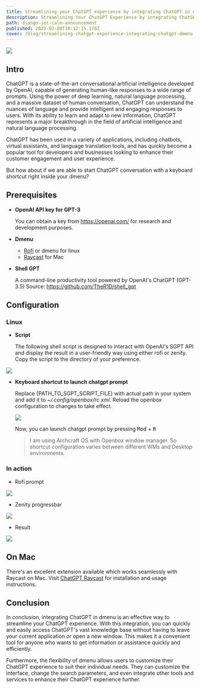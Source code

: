 ```yaml
---
title: Streamlining your ChatGPT experience by integrating ChatGPT in dmenu
description: Streamlining Your ChatGPT Experience by integrating ChatGPT in Dmenu
path: django-jet-calm-announcement
published: 2023-03-08T10:12:15.170Z
cover: /blog/streamlining-chatgpt-experience-integrating-chatgpt-dmenu.png
---
```


<img src="/blog/streamlining-chatgpt-experience-integrating-chatgpt-dmenu.png">

## Intro
ChatGPT is a state-of-the-art conversational artificial intelligence developed by OpenAI, capable of generating human-like responses to a wide range of prompts. Using the power of deep learning, natural language processing, and a massive dataset of human conversation, ChatGPT can understand the nuances of language and provide intelligent and engaging responses to users. With its ability to learn and adapt to new information, ChatGPT represents a major breakthrough in the field of artificial intelligence and natural language processing.

ChatGPT has been used in a variety of applications, including chatbots, virtual assistants, and language translation tools, and has quickly become a popular tool for developers and businesses looking to enhance their customer engagement and user experience.

But how about if we are able to start ChatGPT conversation with a keyboard shortcut right inside your dmenu?

## Prerequisites
- **OpenAI API key for GPT-3**

	You can obtain a key from https://openai.com/ for research and development purposes.
	
- **Dmenu**

    - [Rofi](https://davatorium.github.io/rofi/) or dmenu for linux 
    - [Raycast](https://www.raycast.com/) for Mac

-  **Shell GPT**

	A command-line productivity tool powered by OpenAI's ChatGPT (GPT-3.5)
	Source: https://github.com/TheR1D/shell_gpt


## Configuration
### Linux

- **Script**

    The following shell script is designed to interact with OpenAI's SGPT API and display the result in a user-friendly way using either rofi or zenity.
    Copy the script to the directory of your preference.


<img src="/blog/chatgpt_rofi_script.png">


- **Keyboard shortcut to launch chatgpt prompt**

    Replace {PATH_TO_SGPT_SCRIPT_FILE} with actual path in your system and add it to _~/.config/openbox/rc.xml_.
    Reload the openbox configuration to changes to take effect.

    <img src="/blog/chatgpt_openbox_shortcut.png">

    Now, you can launch chatgpt prompt by pressing <kbd>Mod</kbd> + <kbd>R</kbd>

    > I am using Archcraft OS with Openbox window manager. So shortcut configuration varies between different WMs and Desktop environments.


### In action
- Rofi prompt

<img src="/blog/chatgpt_prompt.png">

- Zenity progressbar
  
<img src="/blog/chatgpt_progress.png">

- Result
  
<img src="/blog/chatgpt_result.png">
  

## On Mac
There's an excellent extension available which works seamlessly with Raycast on Mac.
Visit [ChatGPT Raycast](https://github.com/abielzulio/chatgpt-raycast) for installation and usage instructions.


## Conclusion
In conclusion, integrating ChatGPT in dmenu is an effective way to streamline your ChatGPT experience. With this integration, you can quickly and easily access ChatGPT's vast knowledge base without having to leave your current application or open a new window. This makes it a convenient tool for anyone who wants to get information or assistance quickly and efficiently.

Furthermore, the flexibility of dmenu allows users to customize their ChatGPT experience to suit their individual needs. They can customize the interface, change the search parameters, and even integrate other tools and services to enhance their ChatGPT experience further.
